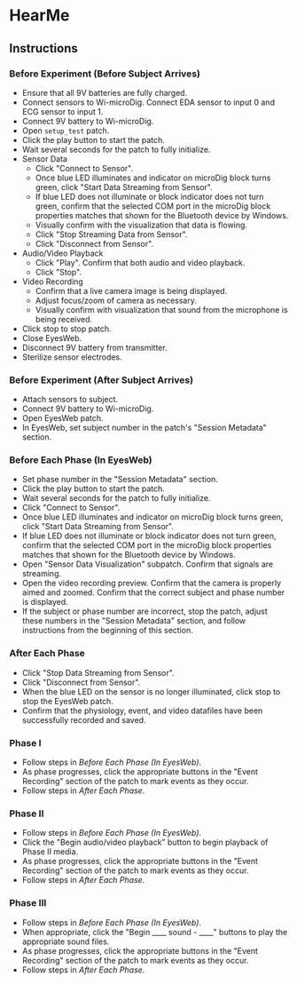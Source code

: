 # HearMe

## Instructions

### Before Experiment (Before Subject Arrives)

- Ensure that all 9V batteries are fully charged.
- Connect sensors to Wi-microDig. Connect EDA sensor to input 0 and ECG sensor to input 1.
- Connect 9V battery to Wi-microDig.
- Open `setup_test` patch.
- Click the play button to start the patch.
- Wait several seconds for the patch to fully initialize.
- Sensor Data
  - Click "Connect to Sensor".
  - Once blue LED illuminates and indicator on microDig block turns green, click "Start Data Streaming from Sensor".
  - If blue LED does not illuminate or block indicator does not turn green, confirm that the selected COM port in the microDig block properties matches that shown for the Bluetooth device by Windows.
  - Visually confirm with the visualization that data is flowing.
  - Click "Stop Streaming Data from Sensor".
  - Click "Disconnect from Sensor".
- Audio/Video Playback
  - Click "Play". Confirm that both audio and video playback.
  - Click "Stop".
- Video Recording
  - Confirm that a live camera image is being displayed.
  - Adjust focus/zoom of camera as necessary.
  - Visually confirm with visualization that sound from the microphone is being received.
- Click stop to stop patch.
- Close EyesWeb.
- Disconnect 9V battery from transmitter.
- Sterilize sensor electrodes.

### Before Experiment (After Subject Arrives)

- Attach sensors to subject.
- Connect 9V battery to Wi-microDig.
- Open EyesWeb patch.
- In EyesWeb, set subject number in the patch's "Session Metadata" section.

### Before Each Phase (In EyesWeb)

- Set phase number in the "Session Metadata" section.
- Click the play button to start the patch.
- Wait several seconds for the patch to fully initialize.
- Click "Connect to Sensor".
- Once blue LED illuminates and indicator on microDig block turns green, click "Start Data Streaming from Sensor".
- If blue LED does not illuminate or block indicator does not turn green, confirm that the selected COM port in the microDig block properties matches that shown for the Bluetooth device by Windows.
- Open "Sensor Data Visualization" subpatch. Confirm that signals are streaming.
- Open the video recording preview. Confirm that the camera is properly aimed and zoomed. Confirm that the correct subject and phase number is displayed.
- If the subject or phase number are incorrect, stop the patch, adjust these numbers in the "Session Metadata" section, and follow instructions from the beginning of this section.

### After Each Phase

- Click "Stop Data Streaming from Sensor".
- Click "Disconnect from Sensor".
- When the blue LED on the sensor is no longer illuminated, click stop to stop the EyesWeb patch.
- Confirm that the physiology, event, and video datafiles have been successfully recorded and saved.

### Phase I

- Follow steps in *Before Each Phase (In EyesWeb)*.
- As phase progresses, click the appropriate buttons in the "Event Recording" section of the patch to mark events as they occur.
- Follow steps in *After Each Phase*.

### Phase II

- Follow steps in *Before Each Phase (In EyesWeb)*.
- Click the "Begin audio/video playback" button to begin playback of Phase II media.
- As phase progresses, click the appropriate buttons in the "Event Recording" section of the patch to mark events as they occur.
- Follow steps in *After Each Phase*.

### Phase III

- Follow steps in *Before Each Phase (In EyesWeb)*.
- When appropriate, click the "Begin ____ sound - ____" buttons to play the appropriate sound files.
- As phase progresses, click the appropriate buttons in the "Event Recording" section of the patch to mark events as they occur.
- Follow steps in *After Each Phase*.
